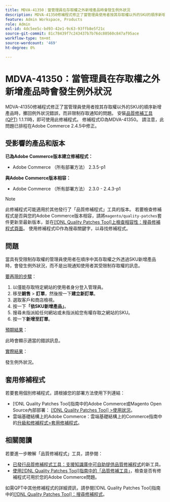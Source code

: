 ```yaml
---
title: MDVA-41350：當管理員在存取權之外新增產品時會發生例外狀況
description: MDVA-41350修補程式修正了當管理員使用者按其存取權以外的SKU的順序新增產品時，擲回例外狀況錯誤，而非限制存取通知的問題。 安裝[Quality Patches Tool (QPT)](https://experienceleague.adobe.com/en/docs/commerce-knowledge-base/kb/announcements/commerce-announcements/magento-quality-patches-released-new-tool-to-self-serve-quality-patches) 1.1.11後，即可使用此修補程式。 修補程式ID為MDVA-41350。 請注意，此問題已排程在Adobe Commerce 2.4.5中修正。
feature: Admin Workspace, Products
role: Admin
exl-id: 4dc5ee5c-bd93-42e1-9c63-93ffb8e5f21c
source-git-commit: 81c78439f7c243437b7b76dc80560c847af95ace
workflow-type: tm+mt
source-wordcount: '469'
ht-degree: 0%

---
```


# MDVA-41350：當管理員在存取權之外新增產品時會發生例外狀況

MDVA-41350修補程式修正了當管理員使用者按其存取權以外的SKU的順序新增產品時，擲回例外狀況錯誤，而非限制存取通知的問題。 安裝[品質修補工具(QPT)](https://experienceleague.adobe.com/en/docs/commerce-knowledge-base/kb/announcements/commerce-announcements/magento-quality-patches-released-new-tool-to-self-serve-quality-patches) 1.1.11時，即可使用此修補程式。 修補程式ID為MDVA-41350。 請注意，此問題已排程在Adobe Commerce 2.4.5中修正。

## 受影響的產品和版本

**已為Adobe Commerce版本建立修補程式：**

* Adobe Commerce （所有部署方法） 2.3.5-p1

**與Adobe Commerce版本相容：**

* Adobe Commerce （所有部署方法） 2.3.0 - 2.4.3-p1

>[!NOTE]
>
>此修補程式可能適用於其他發行了「品質修補程式」工具的版本。 若要檢查修補程式是否與您的Adobe Commerce版本相容，請將`magento/quality-patches`套件更新至最新版本，並在[[!DNL Quality Patches Tool]上檢查相容性：搜尋修補程式頁面](https://experienceleague.adobe.com/en/docs/commerce-knowledge-base/kb/announcements/commerce-announcements/magento-quality-patches-released-new-tool-to-self-serve-quality-patches)。 使用修補程式ID作為搜尋關鍵字，以尋找修補程式。

## 問題

當具有受限制存取權的管理員使用者在順序中其存取權之外透過SKU新增產品時，會發生例外狀況，而不是出現通知使用者其受限制存取權的訊息。

<u>要再現的步驟</u>：

1. 以僅能存取特定網站的使用者身分登入管理員。
1. 移至&#x200B;**銷售** > **訂單**，然後按一下&#x200B;**建立新訂單**。
1. 選取客戶和商店檢視。
1. 按一下&#x200B;**「依SKU新增產品」**。
1. 搜尋未指派給任何網站或未指派給您有權存取之網站的SKU。
1. 按一下&#x200B;**新增至訂單**。

<u>預期結果</u>：

此時會顯示適當的錯誤訊息。

<u>實際結果</u>：

發生例外狀況。

## 套用修補程式

若要套用個別修補程式，請根據您的部署方法使用下列連結：

* [!DNL Quality Patches Tool]指南中的Adobe Commerce或Magento Open Source內部部署： [[!DNL Quality Patches Tool] >使用狀況](/help/tools/quality-patches-tool/usage.md)。
* 雲端基礎結構上的Adobe Commerce：雲端基礎結構上的Commerce指南中的[升級和修補程式>套用修補程式](https://experienceleague.adobe.com/docs/commerce-cloud-service/user-guide/develop/upgrade/apply-patches.html)。

## 相關閱讀

若要進一步瞭解「品質修補程式」工具，請參閱：

* [已發行品質修補程式工具：支援知識庫中可自助提供品質修補程式](https://experienceleague.adobe.com/en/docs/commerce-knowledge-base/kb/announcements/commerce-announcements/magento-quality-patches-released-new-tool-to-self-serve-quality-patches)的新工具。
* [使用[!DNL Quality Patches Tool]指南中的「品質修補工具」](/help/tools/quality-patches-tool/patches-available-in-qpt/check-patch-for-magento-issue-with-magento-quality-patches.md)，檢查是否有修補程式可用於您的Adobe Commerce問題。

如需QPT中其他修補程式的詳細資訊，請參閱[!DNL Quality Patches Tool]指南中的[[!DNL Quality Patches Tool]：搜尋修補程式](https://experienceleague.adobe.com/tools/commerce-quality-patches/index.html)。
